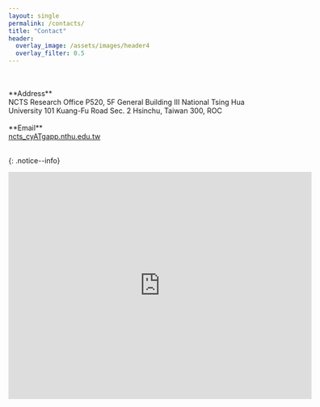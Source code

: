 ```yaml
---
layout: single
permalink: /contacts/
title: "Contact"
header:
  overlay_image: /assets/images/header4
  overlay_filter: 0.5
---
```


<br>
<br>
**Address** <br>
NCTS Research Office
P520, 5F General Building III
National Tsing Hua University
101 Kuang-Fu Road Sec. 2
Hsinchu, Taiwan 300, ROC
<br><br>
**Email** <br>
<a href="mailto:ncts_cy@gapp.nthu.edu.tw" > ncts_cyATgapp.nthu.edu.tw </a> <br><br>

{: .notice--info}

<iframe src="https://www.google.com/maps/embed?pb=!1m18!1m12!1m3!1d3622.0197923609558!2d120.99106801538592!3d24.794775784085022!2m3!1f0!2f0!3f0!3m2!1i1024!2i768!4f13.1!3m3!1m2!1s0x3468360b7f8c1f6d%3A0x434ff7b9bfbe3c3!2z5ZyL5a6255CG6KuW56eR5a2456CU56m25Lit5b-D!5e0!3m2!1szh-TW!2stw!4v1599661980684!5m2!1szh-TW!2stw" width="600" height="450" frameborder="0" style="border:0;" allowfullscreen="" aria-hidden="false" tabindex="0"></iframe>
